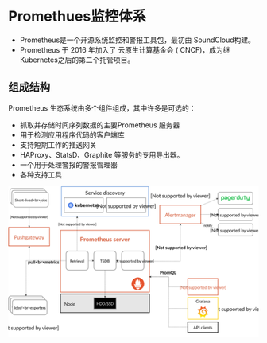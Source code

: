 # Promethues监控体系

- Prometheus是一个开源系统监控和警报工具包，最初由 SoundCloud构建。
- Prometheus 于 2016 年加入了 云原生计算基金会 ( CNCF)，成为继Kubernetes之后的第二个托管项目。

## 组成结构

Prometheus 生态系统由多个组件组成，其中许多是可选的：

- 抓取并存储时间序列数据的主要Prometheus 服务器
- 用于检测应用程序代码的客户端库
- 支持短期工作的推送网关
- HAProxy、StatsD、Graphite 等服务的专用导出器。
- 一个用于处理警报的警报管理器
- 各种支持工具

![Prometheus Architecture](/kubernetes/resoures/img/architecture.svg)